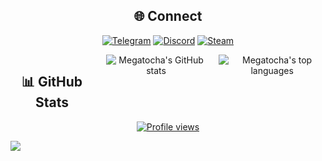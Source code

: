 <div align="center">
<h2>🌐 Connect</h2>

[![Telegram](https://img.shields.io/badge/Tochka!-2CA5E0?logo=telegram&logoColor=white&style=for-the-badge)](https://t.me/megatocha)
[![Discord](https://img.shields.io/badge/megatochka-%237289DA.svg?logo=discord&logoColor=white&style=for-the-badge)](https://discord.gg/28gAgc4Q)
[![Steam](https://img.shields.io/badge/テトラヒドロカンナビ-%23000000.svg?logo=steam&logoColor=white&style=for-the-badge)](https://steamcommunity.com/profiles/76561199059158883/)

</div>

<div style="display: flex; justify-content: center; gap: 20px;" align="center">
  <h2>📊 GitHub Stats</h2>
  <img src="https://github-readme-stats.vercel.app/api?username=megatocha&show_icons=true&include_all_commits=true&theme=buefy&hide_border=true" alt="Megatocha's GitHub stats" />
  <img src="https://github-readme-stats.vercel.app/api/top-langs/?username=megatocha&layout=compact&theme=buefy&hide_border=true" alt="Megatocha's top languages" />
</div>
<div align="center">
  <a href="https://komarev.com/ghpvc/?username=megatocha&color=green&style=for-the-badge">
    <img src="https://komarev.com/ghpvc/?username=megatocha&color=green&style=for-the-badge&label=👀+Profile+Views" alt="Profile views">
  </a>
</div>

![](https://hit.yhype.me/github/profile?account_id=127956346)
